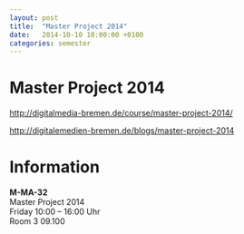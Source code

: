 ```yaml
---
layout: post
title:  "Master Project 2014"
date:   2014-10-10 10:00:00 +0100
categories: semester
---
```


# Master Project 2014



<http://digitalmedia-bremen.de/course/master-project-2014/>

<http://digitalemedien-bremen.de/blogs/master-project-2014>

# Information

**M-MA-32**   
Master Project 2014   
Friday 10:00 – 16:00 Uhr   
Room 3 09.100




